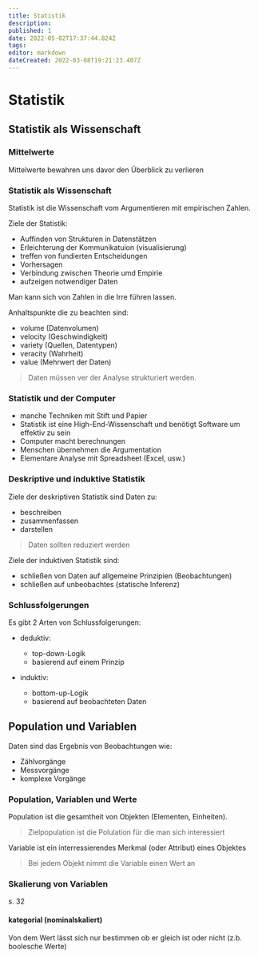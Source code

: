 ```yaml
---
title: Statistik
description: 
published: 1
date: 2022-05-02T17:37:44.824Z
tags: 
editor: markdown
dateCreated: 2022-03-08T19:21:23.407Z
---
```


# Statistik

## Statistik als Wissenschaft

### Mittelwerte
Mittelwerte bewahren uns davor den Überblick zu verlieren

### Statistik als Wissenschaft
Statistik ist die Wissenschaft vom Argumentieren mit empirischen Zahlen.

Ziele der Statistik:
- Auffinden von Strukturen in Datenstätzen
- Erleichterung der Kommunikatuion (visualisierung)
- treffen von fundierten Entscheidungen
- Vorhersagen
- Verbindung zwischen Theorie umd Empirie
- aufzeigen notwendiger Daten

Man kann sich von Zahlen in die Irre führen lassen.

Anhaltspunkte die zu beachten sind:
- volume (Datenvolumen)
- velocity (Geschwindigkeit)
- variety (Quellen, Datentypen)
- veracity (Wahrheit)
- value (Mehrwert der Daten)

> Daten müssen ver der Analyse strukturiert werden.

### Statistik und der Computer
- manche Techniken mit Stift und Papier
- Statistik ist eine High-End-Wissenschaft und benötigt Software um effektiv zu sein
- Computer macht berechnungen
- Menschen übernehmen die Argumentation
- Elementare Analyse mit Spreadsheet (Excel, usw.)

### Deskriptive und induktive Statistik

Ziele der deskriptiven Statistik sind Daten zu:
- beschreiben 
- zusammenfassen
- darstellen

> Daten sollten reduziert werden

Ziele der induktiven Statistik sind:
- schließen von Daten auf allgemeine Prinzipien (Beobachtungen)
- schließen auf unbeobachtes (statische Inferenz)

### Schlussfolgerungen
Es gibt 2 Arten von Schlussfolgerungen:
- deduktiv:
	- top-down-Logik
	- basierend auf einem Prinzip

- induktiv:
	- bottom-up-Logik
	- basierend auf beobachteten Daten

## Population und Variablen
Daten sind das Ergebnis von Beobachtungen wie:
- Zählvorgänge
- Messvorgänge
- komplexe Vorgänge

### Population, Variablen und Werte
Population ist die gesamtheit von Objekten (Elementen, Einheiten).
> Zielpopulation ist die Polulation für die man sich interessiert

Variable ist ein interressierendes Merkmal (oder Attribut) eines Objektes

> Bei jedem Objekt nimmt die Variable einen Wert an

### Skalierung von Variablen 

s. 32
#### kategorial (nominalskaliert) 
Von dem Wert lässt sich nur bestimmen ob er gleich ist oder nicht (z.b. boolesche Werte)